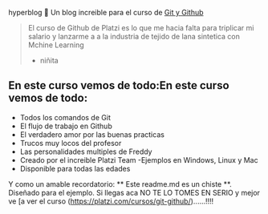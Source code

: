 hyperblog 💚
Un blog increible para el curso de [ Git y Github ](https://platzi.com/clases/1557-git-github/)

> El curso de Github de Platzi es lo que me hacia falta para triplicar mi salario y lanzarme a a la industria de tejido de lana sintetica con Mchine Learning
>
> - niñita

## En este curso vemos de todo:En este curso vemos de todo:

- Todos los comandos de Git
- El flujo de trabajo en Github
- El verdadero amor por las
  buenas practicas
- Trucos muy locos del profesor
- Las personalidades multiples de Freddy
- Creado por el increible Platzi Team
-Ejemplos en Windows, Linux y Mac
- Disponible para todas las edades

Y como un amable recordatorio: ** Este readme.md es un chiste **. Diseñado para el ejemplo. Si llegas aca NO TE LO TOMES EN SERIO y mejor ve [a ver el curso (https://platzi.com/cursos/git-github/)......!!!!



